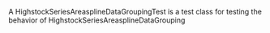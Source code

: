A HighstockSeriesAreasplineDataGroupingTest is a test class for testing the behavior of HighstockSeriesAreasplineDataGrouping